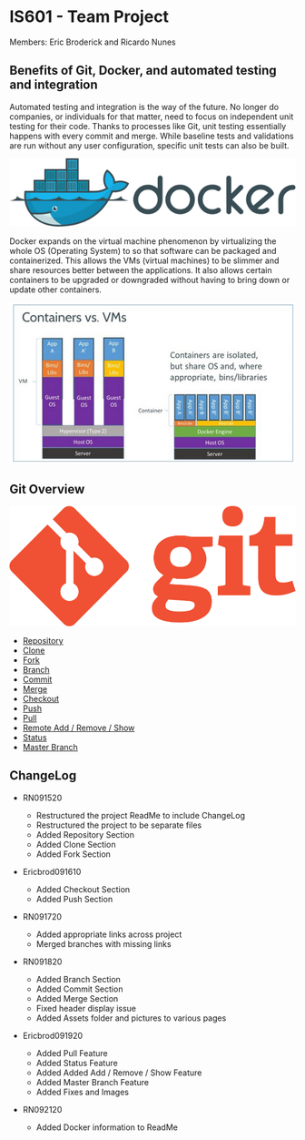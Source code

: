 # IS601 - Team Project 
Members: Eric Broderick and Ricardo Nunes

## Benefits of Git, Docker, and automated testing and integration
Automated testing and integration is the way of the future. 
No longer do companies, or individuals for that matter, need to focus on independent unit testing for their code.
Thanks to processes like Git, unit testing essentially happens with every commit and merge. 
While baseline tests and validations are run without any user configuration, specific unit tests can also be built.

![DockerLogo](./Assets/dockerLogo.png)

Docker expands on the virtual machine phenomenon by virtualizing the whole OS (Operating System) to so that software can be packaged and containerized. 
This allows the VMs (virtual machines) to be slimmer and share resources better between the applications.
It also allows certain containers to be upgraded or downgraded without having to bring down or update other containers. 

![DockerVsVM](./Assets/docker-vm-container.png)

## Git Overview

![GitFlowLogo](./Assets/git-logo.png)

* [Repository](./Repository.md)
* [Clone](./Clones.md)
* [Fork](./Forks.md)
* [Branch](./Branches.md)
* [Commit](./Commits.md)
* [Merge](./Merges.md)
* [Checkout](./Checkout.md)
* [Push](./Push.md)
* [Pull](./Pull.md) 
* [Remote Add / Remove / Show](./RemoteAddRemoveShow.md)
* [Status](./Status.md)
* [Master Branch](MasterBranch.md)


## ChangeLog
* RN091520 
  * Restructured the project ReadMe to include ChangeLog
  * Restructured the project to be separate files
  * Added Repository Section
  * Added Clone Section
  * Added Fork Section
  
* Ericbrod091610 
  * Added Checkout Section
  * Added Push Section

* RN091720 
  * Added appropriate links across project
  * Merged branches with missing links
  
* RN091820
  * Added Branch Section
  * Added Commit Section 
  * Added Merge Section
  * Fixed header display issue
  * Added Assets folder and pictures to various pages

* Ericbrod091920
  * Added Pull Feature 
  * Added Status Feature
  * Added Added Add / Remove / Show Feature
  * Added Master Branch Feature
  * Added Fixes and Images 
  
* RN092120
  * Added Docker information to ReadMe